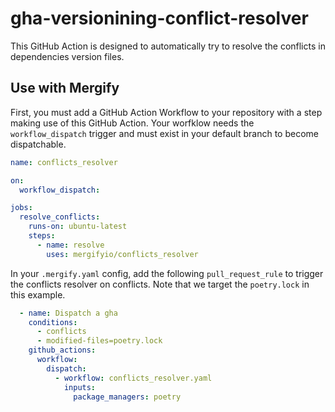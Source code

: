 # gha-versionining-conflict-resolver

This GitHub Action is designed to automatically try to resolve the conflicts in dependencies version files.

## Use with Mergify

First, you must add a GitHub Action Workflow to your repository with a step making use of this GitHub Action. 
Your worfklow needs the `workflow_dispatch` trigger and must exist in your default branch to become dispatchable. 

```yaml
name: conflicts_resolver

on:
  workflow_dispatch:

jobs:
  resolve_conflicts:
    runs-on: ubuntu-latest
    steps:
      - name: resolve
        uses: mergifyio/conflicts_resolver
```

In your `.mergify.yaml` config, add the following `pull_request_rule` to trigger the conflicts resolver on conflicts.
Note that we target the `poetry.lock` in this example.

```yaml
  - name: Dispatch a gha
    conditions:
      - conflicts
      - modified-files=poetry.lock
    github_actions:
      workflow:
        dispatch:
          - workflow: conflicts_resolver.yaml
            inputs:
              package_managers: poetry
```
